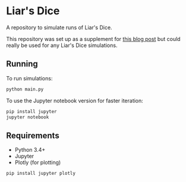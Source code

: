 # Liar's Dice

A repository to simulate runs of Liar's Dice.

This repository was set up as a supplement for [this blog post](https://mattdodge.codes/statistical-look-at-liars-dice/) but could really be used for any Liar's Dice simulations.

## Running

To run simulations:

```bash
python main.py
```

To use the Jupyter notebook version for faster iteration:

```bash
pip install jupyter
jupyter notebook
```

## Requirements

 * Python 3.4+
 * Jupyter
 * Plotly (for plotting)

```
pip install jupyter plotly
```
